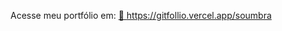 
Acesse meu portfólio em: 
<a href="https://gitfollio.vercel.app/soumbra"> 🔗
  https://gitfollio.vercel.app/soumbra
</a>

<!-- GitFolio:start
{
  "gitfolio": "on",
  "name": "Franciel Silveira ",
  "email": "francielsilveiraredes@gmail.com",
  "tagline": "Full-Stack Developer",
  "avatar_url": "https://avatars.githubusercontent.com/u/84150892?v=4",
  "website": "",
  "githubUser": "soumbra",
  "linkedinUser": "https://www.linkedin.com/in/franciel-silveira/",
  "about": "Prazer, meu nome é Franciel Silveira, sou graduado em Sistemas de Informação e atualmente estou em busca de uma oportunidade de trabalho na área de tecnologia da informação para conseguir me desenvolver profissionalmente e conquistar novas habilidades.

Tenho conhecimentos em C, C++, Java + Springboot, PostgreSQL, JavaScript e Gestão de Projetos. Sou comprometido aos projetos de que participo, visando a proatividade e estudo continuo para enfrentar os desafios que aparecerem no caminho.",
  "showStars": false,
  "showFollowers": false,
  "followers": 16,
  "following": 21,
  "themeId": "modern",
  "tech": [
  "TypeScript",
  "Node.js",
  "Java",
  "Springboot",
  "Postgress",
  "Mongo"
],
  "projects": [
  {
    "id": 1060292163,
    "repoName": "nutri-plataform",
    "url": "https://github.com/soumbra/nutri-plataform",
    "stars": 0,
    "description": "NutriPlatform: Sistema que conecta nutricionistas e clientes através de contratos inteligentes, planos alimentares personalizados e monitoramento de progresso. Stack moderna completa.",
    "image": "https://github.com/soumbra/nutri-plataform/blob/main/docs/logo.png",
    "techs": [
      "Next.js",
      "Tailwind",
      "ShadCN/UI",
      "Node.js",
      "Express",
      "Prisma",
      "Postgress",
      "Docker"
    ],
    "deploy": "https://nutri-plataformx.vercel.app/",
    "highlighted": true
  },
  {
    "id": 1038762713,
    "repoName": "rsl-system",
    "url": "https://github.com/soumbra/rsl-system",
    "stars": 0,
    "description": "RSL System - Plataforma web para Revisões Sistemáticas da Literatura em Engenharia de Software. Diferencial: visões isoladas entre revisores para evitar viés. Stack: Spring Boot + Vue 3.",
    "image": "",
    "techs": [
      "Vue",
      "TypeScript",
      "Java",
      "Springboot",
      "Docker"
    ],
    "deploy": "",
    "highlighted": false
  }
]
}
GitFolio:end -->
